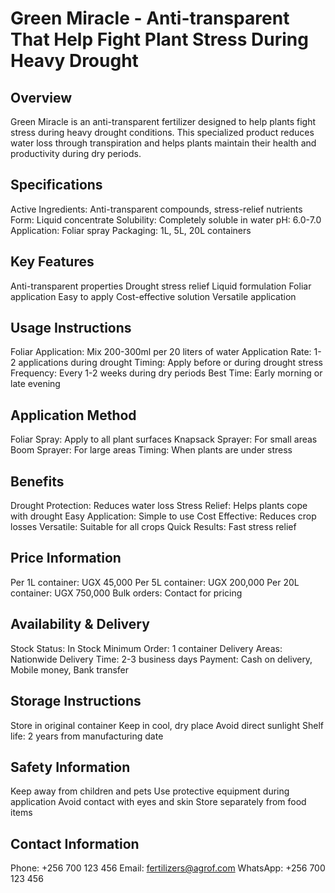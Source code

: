 # Green Miracle - Anti-transparent That Help Fight Plant Stress During Heavy Drought

## Overview
Green Miracle is an anti-transparent fertilizer designed to help plants fight stress during heavy drought conditions. This specialized product reduces water loss through transpiration and helps plants maintain their health and productivity during dry periods.

## Specifications
Active Ingredients: Anti-transparent compounds, stress-relief nutrients
Form: Liquid concentrate
Solubility: Completely soluble in water
pH: 6.0-7.0
Application: Foliar spray
Packaging: 1L, 5L, 20L containers

## Key Features
Anti-transparent properties
Drought stress relief
Liquid formulation
Foliar application
Easy to apply
Cost-effective solution
Versatile application

## Usage Instructions
Foliar Application: Mix 200-300ml per 20 liters of water
Application Rate: 1-2 applications during drought
Timing: Apply before or during drought stress
Frequency: Every 1-2 weeks during dry periods
Best Time: Early morning or late evening

## Application Method
Foliar Spray: Apply to all plant surfaces
Knapsack Sprayer: For small areas
Boom Sprayer: For large areas
Timing: When plants are under stress

## Benefits
Drought Protection: Reduces water loss
Stress Relief: Helps plants cope with drought
Easy Application: Simple to use
Cost Effective: Reduces crop losses
Versatile: Suitable for all crops
Quick Results: Fast stress relief

## Price Information
Per 1L container: UGX 45,000
Per 5L container: UGX 200,000
Per 20L container: UGX 750,000
Bulk orders: Contact for pricing

## Availability & Delivery
Stock Status: In Stock
Minimum Order: 1 container
Delivery Areas: Nationwide
Delivery Time: 2-3 business days
Payment: Cash on delivery, Mobile money, Bank transfer

## Storage Instructions
Store in original container
Keep in cool, dry place
Avoid direct sunlight
Shelf life: 2 years from manufacturing date

## Safety Information
Keep away from children and pets
Use protective equipment during application
Avoid contact with eyes and skin
Store separately from food items

## Contact Information
Phone: +256 700 123 456
Email: fertilizers@agrof.com
WhatsApp: +256 700 123 456
